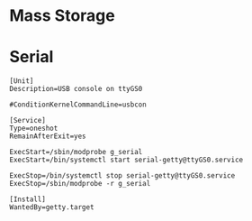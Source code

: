 # Mass Storage

# Serial

``` systemd title="/etc/systemd/system/usbcon.service"
[Unit]
Description=USB console on ttyGS0

#ConditionKernelCommandLine=usbcon

[Service]
Type=oneshot
RemainAfterExit=yes

ExecStart=/sbin/modprobe g_serial
ExecStart=/bin/systemctl start serial-getty@ttyGS0.service

ExecStop=/bin/systemctl stop serial-getty@ttyGS0.service
ExecStop=/sbin/modprobe -r g_serial

[Install]
WantedBy=getty.target

```